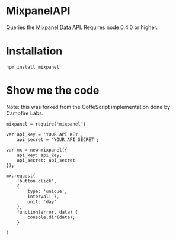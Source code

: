 MixpanelAPI
===========

Queries the [Mixpanel Data API](http://mixpanel.com/api/docs/guides/api/v2). Requires node 0.4.0 or higher.

Installation
============

`npm install mixpanel`

Show me the code
================

Note: this was forked from the CoffeScript implementation done by Campfire Labs.

    mixpanel = require('mixpanel')

    var api_key = 'YOUR API KEY',
        api_secret = 'YOUR API SECRET';

    var mx = new mixpanel({
        api_key: api_key,
        api_secret: api_secret
    });

    mx.request(
        'button click',
        {
            type: 'unique',
            interval: 7,
            unit: 'day'
        },
        function(error, data) {
            console.dir(data);
        }
            
    )
